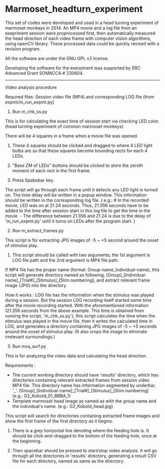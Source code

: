 # Marmoset_headturn_experiment

This set of codes were developed and used in a head turning experiment of marmoset monkeys in 2014.
An MP4 movie and a log file from an exepriment session were proprocessed first, then automatically measured the head direction of each video frame with computer vision algorithms, using openCV library. These processed data could be quickly revised with a revision program.

All the software are under the GNU GPL v3 license.

Developing the software for the exerpiment was supported by ERC Advanced Grant SOMACCA # 230604. 

---
Video analysis procedure

Required files: Session video file (MP4) and corresponding LOG file (from expmt/m_run_expmt.py)

1. Run m_chk_ss.py

 This is for calculating the exact time of session start via checking LED color. (head turning experiment of common marmoset monkeys)

 There will be 4 squares in a frame when a movie file was opened.

  1) These 4 squares should be clicked and dragged to where 4 LED light bulbs are so that these squares become bounding rects for each 4 LEDs.

  2) "Base ZM of LEDs" buttons should be clicked to store the zeroth moment of each rect in the first frame.

  3) Press Spabebar key.

   The script will go through each frame until it detects any LED light is turned on.
   The time delay will be written in a popup window.
   This information should be written in the corresponding log file.
   ( e.g.: \# In the recorded movie, LED was on at 21.24 seconds. Thus, 21.356 seconds have to be added to the time after session-start in this log file to get the time in the movie. - The difference between 21.356 and 21.24 is due to the delay of 'm_run_expmt.py' until it turns on LEDs after the program start. )

2. Run m_extract_frames.py

 This script is for extracting JPG images of -5 ~ +5 second around the onset of stimulus play.

  1) This script should be called with two arguments; the 1st argument is LOG file path and the 2nd argument is MP4 file path.

   If MP4 file has the proper name (format: Group-name_Individual-name), this script will generate directory named as following, \[Group\]\_\[Individual-name\]\_\[Trial\#\]\_\[Stimulus\]\_\[Stim.numbering\], and extract relevant frame image (JPG) into the directory.

 How it works :
 LOG file has the information when the stimulus was played during a session. But the session LOG recording itself started some time after the movie recording started. With the aforementioned information (21.356 seconds from the above example. This time is obtained from running the script, 'm_chk_ss.py'), this script calculates the time when the stimulus was played in the movie file, then it writes the calculated time in LOG, and generates a directory containing JPG images of -5 ~ +5 seconds around the onset of stimulus play. (It also crops the image to eliminate irrelevant surroundings.)

3. Run mva_surf.py

 This is for analyzing the video data and calculating the head direction.

 Requirements :
  * The current working directory should have 'results' directory, which has directories containing relevant extracted frames from session video MP4 file.
  This directory name has information segmented by underbar, '\_'.
  \[Group\]\_\[Individual-name\]\_\[Trial\#\]\_\[Stimulus\]\_\[Stim.numbering\] (e.g.: G2_Kobold_01_BBBA_1)
  * Template marmoset head image as named as with the group name and the individual's name. (e.g.: G2_Kobold_head.jpg)

 This script will search for directories containing extracted frame images and show the first frame of the first directory as it begins.

  1) There is a grey horizontal line denoting where the feeding hole is. It should be click-and-dragged to the bottom of the feeding hole, once at the beginning.

  2) Then spacebar should be pressed to start/stop video analysis.
 It will go through all the directories in 'results' directory, generating a result CSV file for each directory,  named as same as the directory.


